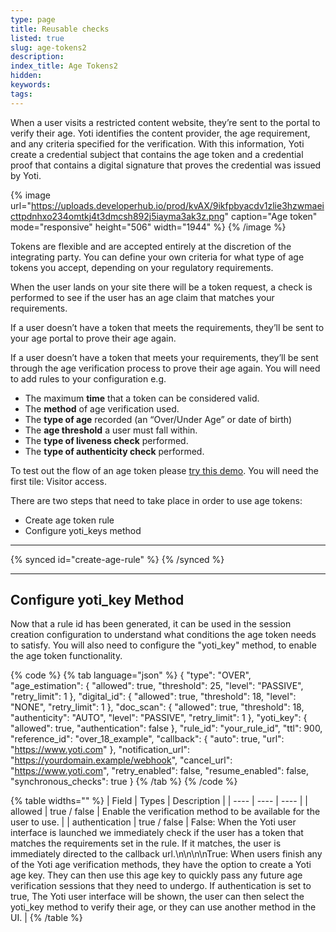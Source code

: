 ```yaml
---
type: page
title: Reusable checks
listed: true
slug: age-tokens2
description: 
index_title: Age Tokens2
hidden: 
keywords: 
tags: 
---
```


When a user visits a restricted content website, they’re sent to the portal to verify their age. Yoti identifies the content provider, the age requirement, and any criteria specified for the verification. With this information, Yoti create a credential subject that contains the age token and a credential proof that contains a digital signature that proves the credential was issued by Yoti. 

{% image url="https://uploads.developerhub.io/prod/kvAX/9ikfpbyacdv1zlie3hzwmaeicttpdnhxo234omtkj4t3dmcsh892j5iayma3ak3z.png" caption="Age token" mode="responsive" height="506" width="1944" %}
{% /image %}

Tokens are flexible and are accepted entirely at the discretion of the integrating party. You can define your own criteria for what type of age tokens you accept, depending on your regulatory requirements.

When the user lands on your site there will be a token request, a check is performed to see if the user has an age claim that matches your requirements.

If a user doesn’t have a token that meets the requirements, they’ll be sent to your age portal to prove their age again.

If a user doesn’t have a token that meets your requirements, they’ll be sent through the age verification process to prove their age again. You will need to add rules to your configuration e.g. 

- The maximum **time** that a token can be considered valid.
- The **method** of age verification used.
- The **type of age** recorded (an “Over/Under Age” or date of birth)
- The **age threshold** a user must fall within.
- The **type of liveness check** performed.
- The **type of authenticity check** performed.

To test out the flow of an age token please [try this demo](https://yoti.world/glamour-demo/). You will need the first tile: Visitor access.

There are two steps that need to take place in order to use age tokens:

- Create age token rule
- Configure yoti_keys method

---

{% synced id="create-age-rule" %}
{% /synced %}

---

## Configure yoti_key Method

Now that a rule id has been generated, it can be used in the session creation configuration to understand what conditions the age token needs to satisfy. You will also need to configure the "yoti_key" method, to enable the age token functionality.

{% code %}
{% tab language="json" %}
{
    "type": "OVER",
    "age_estimation": {
        "allowed": true,
        "threshold": 25,
        "level": "PASSIVE",
        "retry_limit": 1
    },
    "digital_id": {
        "allowed": true,
        "threshold": 18,
        "level": "NONE",
        "retry_limit": 1
    },
    "doc_scan": {
        "allowed": true,
        "threshold": 18,
        "authenticity": "AUTO",
        "level": "PASSIVE",
        "retry_limit": 1
    },
    "yoti_key": {
      "allowed": true,
      "authentication": false
    },
    "rule_id": "your_rule_id",
    "ttl": 900,
    "reference_id": "over_18_example",
    "callback": {
       "auto": true,
       "url": "https://www.yoti.com"
    },
    "notification_url": "https://yourdomain.example/webhook",
    "cancel_url": "https://www.yoti.com",
    "retry_enabled": false,
    "resume_enabled": false,
    "synchronous_checks": true
}
{% /tab %}
{% /code %}

{% table widths="" %}
| Field | Types | Description | 
| ---- | ---- | ---- | 
| allowed | true / false | Enable the verification method to be available for the user to use. | 
| authentication | true / false | False:  When the Yoti user interface is launched we immediately check if the user has a token that matches the requirements set in the rule. If it matches, the user is immediately directed to the callback url.\n\n\n\nTrue: When users finish any of the Yoti age verification methods, they have the option to create a Yoti age key. They can then use this age key to quickly pass any future age verification sessions that they need to undergo. If authentication is set to true, The Yoti user interface will be shown, the user can then select the yoti_key method to verify their age, or they can use another method in the UI. | 
{% /table %}